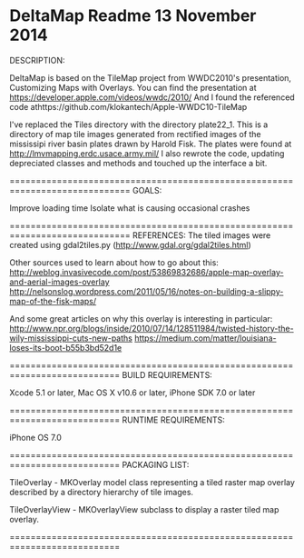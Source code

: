 DeltaMap Readme
13 November 2014
===========================================================================
DESCRIPTION:


DeltaMap is based on the TileMap project from WWDC2010's presentation, Customizing Maps with Overlays.
You can find the presentation at https://developer.apple.com/videos/wwdc/2010/
And I found the referenced code athttps://github.com/klokantech/Apple-WWDC10-TileMap

I've replaced the Tiles directory with the directory plate22_1.  This is a directory of map tile images generated from rectified images of the mississipi river basin plates drawn by Harold Fisk.  The plates were found at http://lmvmapping.erdc.usace.army.mil/
I also rewrote the code, updating depreciated classes and methods and touched up the interface a bit.

=============================================================================
GOALS:

Improve loading time
Isolate what is causing occasional crashes

=============================================================================
REFERENCES:
The tiled images were created using gdal2tiles.py
(http://www.gdal.org/gdal2tiles.html) 

Other sources used to learn about how to go about this:
http://weblog.invasivecode.com/post/53869832686/apple-map-overlay-and-aerial-images-overlay
http://nelsonslog.wordpress.com/2011/05/16/notes-on-building-a-slippy-map-of-the-fisk-maps/

And some great articles on why this overlay is interesting in particular:
http://www.npr.org/blogs/inside/2010/07/14/128511984/twisted-history-the-wily-mississippi-cuts-new-paths
https://medium.com/matter/louisiana-loses-its-boot-b55b3bd52d1e

===========================================================================
BUILD REQUIREMENTS:

Xcode 5.1 or later, Mac OS X v10.6 or later, iPhone SDK 7.0 or later

===========================================================================
RUNTIME REQUIREMENTS:

iPhone OS 7.0

===========================================================================
PACKAGING LIST:

TileOverlay
    - MKOverlay model class representing a tiled raster map overlay described by a directory hierarchy of tile images.

TileOverlayView
    - MKOverlayView subclass to display a raster tiled map overlay.


    
===========================================================================
